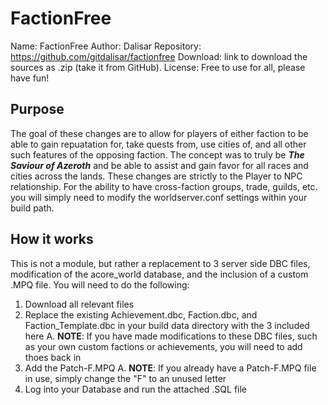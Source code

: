 # FactionFree
Name:   FactionFree
Author:   Dalisar
Repository:   https://github.com/gitdalisar/factionfree
Download:   link to download the sources as .zip (take it from GitHub).
License:   Free to use for all, please have fun!


## Purpose
The goal of these changes are to allow for players of either faction to be able to gain repuatation for, take quests from, use cities of, and all other such features of the opposing faction. The concept was to truly be **_The Saviour of Azeroth_** and be able to assist and gain favor for all races and cities across the lands. These changes are strictly to the Player to NPC relationship. For the ability to have cross-faction groups, trade, guilds, etc. you will simply need to modify the worldserver.conf settings within your build path.

## How it works
This is not a module, but rather a replacement to 3 server side DBC files, modification of the acore_world database, and the inclusion of a custom .MPQ file. You will need to do the following:
1. Download all relevant files
2. Replace the existing Achievement.dbc, Faction.dbc, and Faction_Template.dbc in your build data directory with the 3 included here
  A. **NOTE**: If you have made modifications to these DBC files, such as your own custom factions or achievements, you will need to add thoes back in
3. Add the Patch-F.MPQ
  A. **NOTE**: If you already have a Patch-F.MPQ file in use, simply change the "F" to an unused letter
4. Log into your Database and run the attached .SQL file
   
